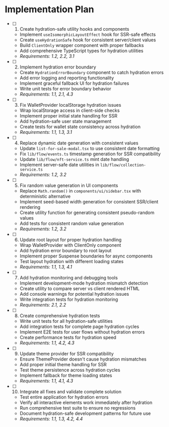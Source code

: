 # Implementation Plan

- [ ] 1. Create hydration-safe utility hooks and components
  - Implement `useIsomorphicLayoutEffect` hook for SSR-safe effects
  - Create `useHydrationSafe` hook for consistent server/client values
  - Build `ClientOnly` wrapper component with proper fallbacks
  - Add comprehensive TypeScript types for hydration utilities
  - _Requirements: 1.2, 2.2, 3.1_

- [ ] 2. Implement hydration error boundary
  - Create `HydrationErrorBoundary` component to catch hydration errors
  - Add error logging and reporting functionality
  - Implement graceful fallback UI for hydration failures
  - Write unit tests for error boundary behavior
  - _Requirements: 1.1, 2.1, 4.3_

- [ ] 3. Fix WalletProvider localStorage hydration issues
  - Wrap localStorage access in client-side checks
  - Implement proper initial state handling for SSR
  - Add hydration-safe user state management
  - Create tests for wallet state consistency across hydration
  - _Requirements: 1.1, 1.3, 3.1_

- [ ] 4. Replace dynamic date generation with consistent values
  - Update `list-for-sale-modal.tsx` to use consistent date formatting
  - Fix `lib/flow/events.ts` timestamp generation for SSR compatibility
  - Update `lib/flow/nft-service.ts` mint date handling
  - Implement server-safe date utilities in `lib/flow/collection-service.ts`
  - _Requirements: 1.2, 3.2_

- [ ] 5. Fix random value generation in UI components
  - Replace `Math.random()` in `components/ui/sidebar.tsx` with deterministic alternative
  - Implement seed-based width generation for consistent SSR/client rendering
  - Create utility function for generating consistent pseudo-random values
  - Add tests for consistent random value generation
  - _Requirements: 1.2, 3.2_

- [ ] 6. Update root layout for proper hydration handling
  - Wrap WalletProvider with ClientOnly component
  - Add hydration error boundary to root layout
  - Implement proper Suspense boundaries for async components
  - Test layout hydration with different loading states
  - _Requirements: 1.1, 1.3, 4.1_

- [ ] 7. Add hydration monitoring and debugging tools
  - Implement development-mode hydration mismatch detection
  - Create utility to compare server vs client rendered HTML
  - Add console warnings for potential hydration issues
  - Write integration tests for hydration monitoring
  - _Requirements: 2.1, 2.2_

- [ ] 8. Create comprehensive hydration tests
  - Write unit tests for all hydration-safe utilities
  - Add integration tests for complete page hydration cycles
  - Implement E2E tests for user flows without hydration errors
  - Create performance tests for hydration speed
  - _Requirements: 1.1, 4.2, 4.3_

- [ ] 9. Update theme provider for SSR compatibility
  - Ensure ThemeProvider doesn't cause hydration mismatches
  - Add proper initial theme handling for SSR
  - Test theme persistence across hydration cycles
  - Implement fallback for theme loading states
  - _Requirements: 1.1, 4.1, 4.3_

- [ ] 10. Integrate all fixes and validate complete solution
  - Test entire application for hydration errors
  - Verify all interactive elements work immediately after hydration
  - Run comprehensive test suite to ensure no regressions
  - Document hydration-safe development patterns for future use
  - _Requirements: 1.1, 1.3, 4.2, 4.4_